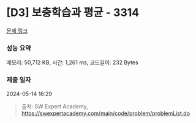# [D3] 보충학습과 평균 - 3314 

[문제 링크](https://swexpertacademy.com/main/code/problem/problemDetail.do?contestProbId=AWBnA2jaxDsDFAWr) 

### 성능 요약

메모리: 50,712 KB, 시간: 1,261 ms, 코드길이: 232 Bytes

### 제출 일자

2024-05-14 16:29



> 출처: SW Expert Academy, https://swexpertacademy.com/main/code/problem/problemList.do
